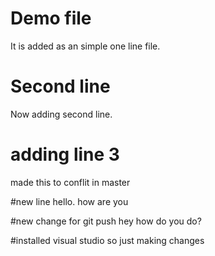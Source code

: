# Demo file
It is added as an simple one line file.

# Second line
 Now adding second line.
 
 # adding line 3
 made this to conflit in master
 
 #new line
 hello. how are you 
 
 #new change for git push
 hey how do you do?

 #installed visual studio 
 so just making changes